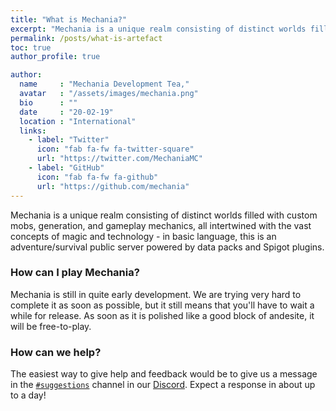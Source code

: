 ```yaml
---
title: "What is Mechania?"
excerpt: "Mechania is a unique realm consisting of distinct worlds filled with custom mobs, generation, and gameplay mechanics"
permalink: /posts/what-is-artefact
toc: true
author_profile: true

author:
  name     : "Mechania Development Tea,"
  avatar   : "/assets/images/mechania.png"
  bio      : ""
  date     : "20-02-19"
  location : "International"
  links:
    - label: "Twitter"
      icon: "fab fa-fw fa-twitter-square"
      url: "https://twitter.com/MechaniaMC"
    - label: "GitHub"
      icon: "fab fa-fw fa-github"
      url: "https://github.com/mechania"
---
```


Mechania is a unique realm consisting of distinct worlds filled with custom mobs, generation, and gameplay mechanics, all intertwined with the vast concepts of magic and technology - in basic language, this is an adventure/survival public server powered by data packs and Spigot plugins.

### How can I play Mechania?
Mechania is still in quite early development. We are trying very hard to complete it as soon as possible, but it still means that you'll have to wait a while for release. As soon as it is polished like a good block of andesite, it will be free-to-play.

### How can we help?
The easiest way to give help and feedback would be to give us a message in the [`#suggestions`](https://discordapp.com/channels/475107516330541057/527959338434822154) channel in our [Discord](https://discord.gg/dwBDrp3). Expect a response in about up to a day!
